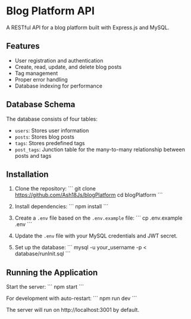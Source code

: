 # Blog Platform API

A RESTful API for a blog platform built with Express.js and MySQL.

## Features

- User registration and authentication
- Create, read, update, and delete blog posts
- Tag management
- Proper error handling
- Database indexing for performance

## Database Schema

The database consists of four tables:

- `users`: Stores user information
- `posts`: Stores blog posts
- `tags`: Stores predefined tags
- `post_tags`: Junction table for the many-to-many relationship between posts and tags

## Installation

1. Clone the repository:
   \`\`\`
   git clone https://github.com/Ash18Js/blogPlatform
   cd blogPlatform
   \`\`\`

2. Install dependencies:
   \`\`\`
   npm install
   \`\`\`

3. Create a `.env` file based on the `.env.example` file:
   \`\`\`
   cp .env.example .env
   \`\`\`

4. Update the `.env` file with your MySQL credentials and JWT secret.

5. Set up the database:
   \`\`\`
   mysql -u your_username -p < database/runInit.sql
   \`\`\`

## Running the Application

Start the server:
\`\`\`
npm start
\`\`\`

For development with auto-restart:
\`\`\`
npm run dev
\`\`\`

The server will run on http://localhost:3001 by default.
